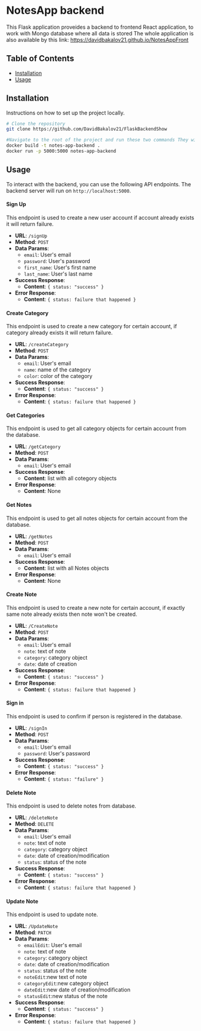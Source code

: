 # NotesApp backend

This Flask application proveides a backend to frontend React application, to work with Mongo database where all data is stored
The whole application is also available by this link: https://davidbakalov21.github.io/NotesAppFront
## Table of Contents

- [Installation](#installation)
- [Usage](#usage)

## Installation

Instructions on how to set up the project locally. 

```bash
# Clone the repository
git clone https://github.com/DavidBakalov21/FlaskBackendShow

#Navigate to the root of the project and run these two commands They will run app in docker:
docker build -t notes-app-backend .
docker run -p 5000:5000 notes-app-backend
```
## Usage
To interact with the backend, you can use the following API endpoints. The backend server will run on `http://localhost:5000`.

#### Sign Up
This endpoint is used to create a new user account if account already exists it will return failure.
- **URL**: `/signUp`
- **Method**: `POST`
- **Data Params**:
    - `email`: User's email
    - `password`: User's password
    - `first_name`: User's first name
    - `last_name`: User's last name
- **Success Response**:
    - **Content**: `{ status: "success" }`
- **Error Response**:
    - **Content**: `{ status: failure that happened }`


#### Create Category
This endpoint is used to create a new category for certain account, if category already exists it will return failure.
- **URL**: `/createCategory`
- **Method**: `POST`
- **Data Params**:
    - `email`: User's email
    - `name`: name of the category
    - `color`: color of the category
- **Success Response**:
    - **Content**: `{ status: "success" }`
- **Error Response**:
    - **Content**: `{ status: failure that happened }`

#### Get Categories
This endpoint is used to get all category objects for certain account from the database.
- **URL**: `/getCategory`
- **Method**: `POST`
- **Data Params**:
    - `email`: User's email
- **Success Response**:
    - **Content**: list with all cotegory objects
- **Error Response**:
    - **Content**: None


#### Get Notes
This endpoint is used to get all notes objects for certain account from the database.
- **URL**: `/getNotes`
- **Method**: `POST`
- **Data Params**:
    - `email`: User's email
- **Success Response**:
    - **Content**: list with all Notes objects
- **Error Response**:
    - **Content**: None


#### Create Note
This endpoint is used to create a new note for certain account, if exactly same note already exists then note won't be created.
- **URL**: `/CreateNote`
- **Method**: `POST`
- **Data Params**:
    - `email`: User's email
    - `note`: text of note
    - `category`: category object
    - `date`: date of creation
- **Success Response**:
    - **Content**: `{ status: "success" }`
- **Error Response**:
    - **Content**: `{ status: failure that happened }`

#### Sign in
This endpoint is used to confirm if person is registered in the database.
- **URL**: `/signIn`
- **Method**: `POST`
- **Data Params**:
    - `email`: User's email
    - `password`: User's password
- **Success Response**:
    - **Content**: `{ status: "success" }`
- **Error Response**:
    - **Content**: `{ status: "failure" }`

#### Delete Note
This endpoint is used to delete notes from database.
- **URL**: `/deleteNote`
- **Method**: `DELETE`
- **Data Params**:
    - `email`: User's email
    - `note`: text of note
    - `category`: category object
    - `date`: date of creation/modification
    - `status`: status of the note
- **Success Response**:
    - **Content**: `{ status: "success" }`
- **Error Response**:
    - **Content**: `{ status: failure that happened }`

#### Update Note
This endpoint is used to update note.
- **URL**: `/UpdateNote`
- **Method**: `PATCH`
- **Data Params**:
    - `emailEdit`: User's email
    - `note`: text of note
    - `category`: category object
    - `date`: date of creation/modification
    - `status`: status of the note
    - `noteEdit`:new text of note 
    - `categoryEdit`:new category object
    - `dateEdit`:new date of creation/modification
    - `statusEdit`:new status of the note
- **Success Response**:
    - **Content**: `{ status: "success" }`
- **Error Response**:
    - **Content**: `{ status: failure that happened }`